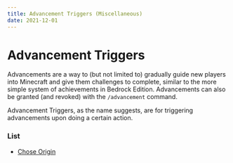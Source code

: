 ```yaml
---
title: Advancement Triggers (Miscellaneous)
date: 2021-12-01
---
```


# Advancement Triggers

Advancements are a way to (but not limited to) gradually guide new players into Minecraft and give them challenges to complete, similar to the more simple system of achievements in Bedrock Edition. Advancements can also be granted (and revoked) with the `/advancement` command. 

Advancement Triggers, as the name suggests, are for triggering advancements upon doing a certain action.


### List

* [Chose Origin](advancement_triggers/chose_origin.md)